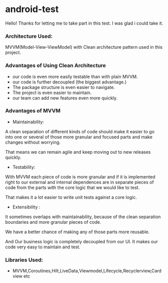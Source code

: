 # android-test

Hello! Thanks for letting me to take part in this test. I was glad i could take it.

### Architecture Used:

MVVM(Model-View-ViewModel) with Clean architecture pattern used in this project.


### Advantages of Using Clean Architecture

- our code is even more easily testable than with plain MVVM.
- our code is further decoupled (the biggest advantage.)
- The package structure is even easier to navigate.
- The project is even easier to maintain.
- our team can add new features even more quickly.


### Advantages of MVVM

- Maintainability:

A clean separation of different kinds of code should make it easier to go into one or several of those more granular and focused parts and make changes without worrying.

That means we can remain agile and keep moving out to new releases quickly.

- Testability:

With MVVM each piece of code is more granular and if it is implemented right to our external and internal dependences are in separate pieces of code from the parts with the core logic that we would like to test.

That makes it a lot easier to write unit tests against a core logic.

- Extensibility :

It sometimes overlaps with maintainability, because of the clean separation boundaries and more granular pieces of code.

We have a better chance of making any of those parts more reusable.

And Our business logic is completely decoupled from our UI. It makes our code very easy to maintain and test.


### Libraries Used:

- MVVM,Coroutines,Hilt,LiveData,Viewmodel,Lifecycle,Recyclerview,Cardview etc